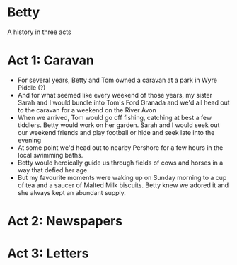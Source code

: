 # Betty

A history in three acts

# Act 1: Caravan

- For several years, Betty and Tom owned a caravan at a park in Wyre Piddle (?)
- And for what seemed like every weekend of those years, my sister Sarah and I would bundle into Tom's Ford Granada and we'd all head out to the caravan for a weekend on the River Avon
- When we arrived, Tom would go off fishing, catching at best a few tiddlers. Betty would work on her garden. Sarah and I would seek out our weekend friends and play football or hide and seek late into the evening
- At some point we'd head out to nearby Pershore for a few hours in the local swimming baths.
- Betty would heroically guide us through fields of cows and horses in a way that defied her age.
- But my favourite moments were waking up on Sunday morning to a cup of tea and a saucer of Malted Milk biscuits. Betty knew we adored it and she always kept an abundant supply.

# Act 2: Newspapers



# Act 3: Letters


